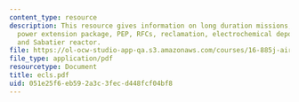 ```yaml
---
content_type: resource
description: This resource gives information on long duration missions, NASA's solution,
  power extension package, PEP, RFCs, reclamation, electrochemical depolarised concentrator
  and Sabatier reactor.
file: https://ol-ocw-studio-app-qa.s3.amazonaws.com/courses/16-885j-aircraft-systems-engineering-fall-2005/051e25f6eb592a3c3fecd448fcf04bf8_ecls.pdf
file_type: application/pdf
resourcetype: Document
title: ecls.pdf
uid: 051e25f6-eb59-2a3c-3fec-d448fcf04bf8
---
```

